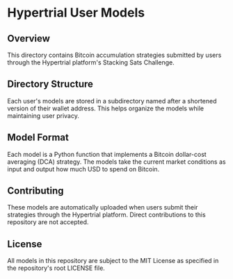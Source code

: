 # Hypertrial User Models
      
## Overview
This directory contains Bitcoin accumulation strategies submitted by users through the Hypertrial platform's Stacking Sats Challenge.

## Directory Structure
Each user's models are stored in a subdirectory named after a shortened version of their wallet address. This helps organize the models while maintaining user privacy.

## Model Format
Each model is a Python function that implements a Bitcoin dollar-cost averaging (DCA) strategy. The models take the current market conditions as input and output how much USD to spend on Bitcoin.

## Contributing
These models are automatically uploaded when users submit their strategies through the Hypertrial platform. Direct contributions to this repository are not accepted.

## License
All models in this repository are subject to the MIT License as specified in the repository's root LICENSE file.
